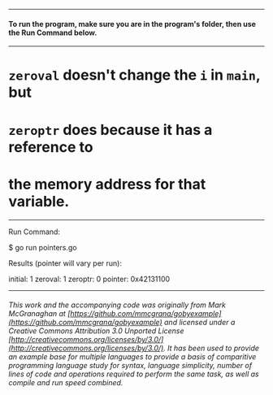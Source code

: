___
#### To run the program, make sure you are in the program's folder, then use the Run Command below.
___
# `zeroval` doesn't change the `i` in `main`, but
# `zeroptr` does because it has a reference to
# the memory address for that variable.

___
Run Command:

$ go run pointers.go


Results (pointer will vary per run):

initial: 1
zeroval: 1
zeroptr: 0
pointer: 0x42131100

___

###### This work and the accompanying code was originally from Mark McGranaghan at [https://github.com/mmcgrana/gobyexample](https://github.com/mmcgrana/gobyexample) and licensed under a Creative Commons Attribution 3.0 Unported License [http://creativecommons.org/licenses/by/3.0/](http://creativecommons.org/licenses/by/3.0/). It has been used to provide an example base for multiple languages to provide a basis of comparitive programming language study for syntax, language simplicity, number of lines of code and operations required to perform the same task, as well as compile and run speed combined.